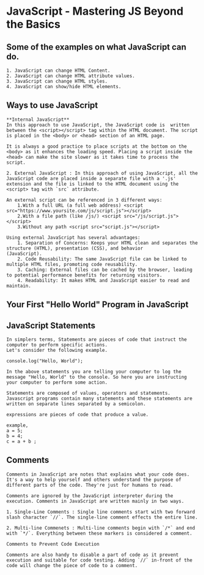 # JavaScript - Mastering JS Beyond the Basics

## Some of the examples on what JavaScript can do.
    1. JavaScript can change HTML Content.
    2. JavaScript can change HTML attribute values.
    3. JavaScript can change HTML styles.
    4. JavaScript can show/hide HTML elements.

## Ways to use JavaScript
    **Internal JavaScript**
    In this approach to use JavaScript, the JavaScript code is  written between the <script></script> tag within the HTML document. The script is placed in the <body> or <head> section of an HTML page.

    It is always a good practice to place scripts at the bottom on the <body> as it enhances the loading speed. Placing a script inside the <head> can make the site slower as it takes time to process the script.
    
    2. External JavaScript : In this approach of using JavaScript, all the JavaScript code are placed inside a separate file with a '.js' extension and the file is linked to the HTML document using the <script> tag with `src` attribute.

    An external script can be referenced in 3 different ways:
        1.With a full URL (a full web address) <script src="https://www.yoursite.com/js/script.js"></script>
        2.With a file path (like /js/) <script src="/js/script.js"></script>
        3.Without any path <script src="script.js"></script>
    
    Using external JavaScript has several advantages:
        1. Separation of Concerns: Keeps your HTML clean and separates the structure (HTML), presentation (CSS), and behavior          (JavaScript).
        2. Code Reusability: The same JavaScript file can be linked to multiple HTML files, promoting code reusability.
        3. Caching: External files can be cached by the browser, leading to potential performance benefits for returning visitors.
        4. Readability: It makes HTML and JavaScript easier to read and maintain.

## Your First "Hello World" Program in JavaScript

## JavaScript Statements 
    In simplers terms, Statements are pieces of code that instruct the computer to perform specific actions.
    Let's consider the following example.

    console.log("Hello, World");

    In the above statements you are telling your computer to log the message "Hello, World" to the console. So here you are instructing your computer to perform some action. 

    Statements are composed of values, operators and statements. Javascript programs contain many statements and these statements are written on separate lines separated by a semicolon.

    expressions are pieces of code that produce a value.

    example, 
    a = 5;
    b = 4;
    c = a + b ;  

## Comments 

    Comments in JavaScript are notes that explains what your code does. It's a way to help yourself and others understand the purpose of different parts of the code. They're just for humans to read. 
    
    Comments are ignored by the JavaScript interpreter during the execution. Comments in JavaScript are written mainly in two ways.

    1. Single-Line Comments : Single line comments start with two forward slash character `//`. The single-line comment effects the entire line.

    2. Multi-line Commenets : Multi-line comments begin with `/*` and end with `*/`. Everything between these markers is considered a comment.

    Comments to Prevent Code Execution

    Comments are also handy to disable a part of code as it prevent execution and suitable for code testing. Adding `//` in-front of the code will change the piece of code to a comment.

    



